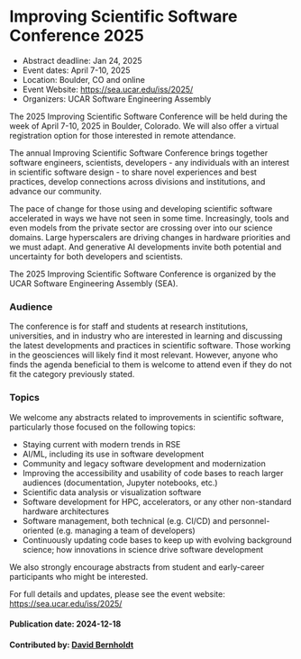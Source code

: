 # Improving Scientific Software Conference 2025

- Abstract deadline: Jan 24, 2025
- Event dates: April 7-10, 2025
- Location: Boulder, CO and online
- Event Website: https://sea.ucar.edu/iss/2025/
- Organizers: UCAR Software Engineering Assembly

The 2025 Improving Scientific Software Conference will be held during the week of April 7-10, 2025 in Boulder, Colorado. We will also offer a virtual registration option for those interested in remote attendance.

The annual Improving Scientific Software Conference brings together software engineers, scientists, developers - any individuals with an interest in scientific software design - to share novel experiences and best practices, develop connections across divisions and institutions, and advance our community.

The pace of change for those using and developing scientific software accelerated in ways we have not seen in some time. Increasingly, tools and even models from the private sector are crossing over into our science domains. Large hyperscalers are driving changes in hardware priorities and we must adapt. And generative AI developments invite both potential and uncertainty for both developers and scientists.

The 2025 Improving Scientific Software Conference is organized by the UCAR Software Engineering Assembly (SEA).

### Audience

The conference is for staff and students at research institutions, universities, and in industry who are interested in learning and discussing the latest developments and practices in scientific software. Those working in the geosciences will likely find it most relevant. However, anyone who finds the agenda beneficial to them is welcome to attend even if they do not fit the category previously stated.

### Topics

We welcome any abstracts related to improvements in scientific software, particularly those focused on the following topics:

- Staying current with modern trends in RSE
- AI/ML, including its use in software development
- Community and legacy software development and modernization
- Improving the accessibility and usability of code bases to reach larger audiences (documentation, Jupyter notebooks, etc.)
- Scientific data analysis or visualization software
- Software development for HPC, accelerators, or any other non-standard hardware architectures
- Software management, both technical (e.g. CI/CD) and personnel-oriented (e.g. managing a team of developers)
- Continuously updating code bases to keep up with evolving background science; how innovations in science drive software development

We also strongly encourage abstracts from student and early-career participants who might be interested.

For full details and updates, please see the event website: <https://sea.ucar.edu/iss/2025/>

#### Publication date: 2024-12-18

#### Contributed by: [David Bernholdt](https://github.com/bernhold)

<!---
Publish: yes
Topics: conferences and workshops, software engineering
--->
